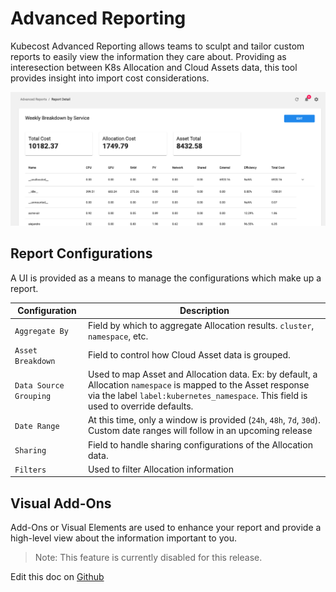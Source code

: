 Advanced Reporting
======

Kubecost Advanced Reporting allows teams to sculpt and tailor custom reports to easily view the information they care about. Providing as interesection between K8s Allocation and Cloud Assets data, this tool provides insight into import cost considerations.


![Kubecost Advanced Reporting UI](https://raw.githubusercontent.com/kubecost/docs/main/images/sample-advanced-report.png)



## Report Configurations

A UI is provided as a means to manage the configurations which make up a report.

| Configuration | Description |
|---------|-----------|
| `Aggregate By` |  Field by which to aggregate Allocation results. `cluster`, `namespace`, etc.|
| `Asset Breakdown` | Field to control how Cloud Asset data is grouped. |
| `Data Source Grouping` | Used to map Asset and Allocation data. Ex: by default, a Allocation `namespace` is mapped to the Asset response via the label `label:kubernetes_namespace`. This field is used to override defaults. |
| `Date Range` | At this time, only a window is provided (`24h`, `48h`, `7d`, `30d`). Custom date ranges will follow in an upcoming release |
| `Sharing` | Field to handle sharing configurations of the Allocation data. |
| `Filters` | Used to filter Allocation information |

## Visual Add-Ons

Add-Ons or Visual Elements are used to enhance your report and provide a high-level view about the information important to you.

> Note: This feature is currently disabled for this release.


Edit this doc on [Github](https://github.com/kubecost/docs/blob/main/advanced-reports.md)

<!--- {"article":"","section":"4402815656599","permissiongroup":"1500001277122"} --->